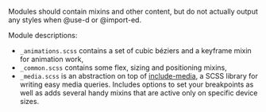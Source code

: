 Modules should contain mixins and other content, but do not actually output any styles when @use-d or @import-ed.

Module descriptions:
- `_animations.scss` contains a set of cubic béziers and a keyframe mixin for animation work,
- `_common.scss` contains some flex, sizing and positioning mixins, 
- `_media.scss` is an abstraction on top of [include-media](https://eduardoboucas.github.io/include-media/), a SCSS library for writing easy media queries. Includes options to set your breakpoints as well as adds several handy mixins that are active only on specific device sizes.
